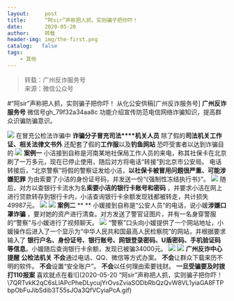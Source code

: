 ```yaml
---
layout:     post
title:      “阿sir”声称把人抓，实则骗子把你吓！
date:       2020-05-20
author:     转载
header-img: img/the-first.png
catalog:   false
tags:
    - 其他
---
```


<blockquote><p>转载：广州反诈服务号<br>
来源：微信公众号</p></blockquote>

#“阿sir”声称把人抓，实则骗子把你吓！
从化公安供稿[广州反诈服务号]
**广州反诈服务号**
微信号gh_79f32a34aa8c
功能介绍宣传防范电信网络诈骗知识，提高群众识骗防骗意识。

![]({{site.baseurl}}/postimg/U80CvqU0rQoj28lia8ADCL5AW90zEfIuXVvccckuTvwAfNpzHBuiaRG7LQyt2AE7OveqdVGuAYJ67LY7Hsla8FJw.gif)
在冒充公检法诈骗中
**诈骗分子冒充司法****机关人员**
除了假的**司法机关工作证、相关法律文书外**
还配套了假的**工作服**以及**钓鱼网站**
恐吓受害者以达到诈骗目的
![]({{site.baseurl}}/postimg/U80CvqU0rQoj28lia8ADCL5AW90zEfIuXGKpurmRIibo7d4Dx3K4zK9pVy1ZSATbnib37R5IhqVDm98viacciaQR1WA.jpeg)
**案例一**
小洁接到自称是河南某地社保局工作人员的来电，称其社保卡在北京刷了一万多元，现在已停止使用，随后对方将电话“转接”到北京市公安局。
电话转接后，“北京警察”将假的警察证发给小洁，**以社保卡被冒用问题很严重、可能涉嫌犯罪**
为由索要了小洁的身份证号码，并发送一份“《强制性冻结执行书》”。
![]({{site.baseurl}}/postimg/U80CvqU0rQqG0S0XG3fcRK4qGEDtzbMG5tm87h2IXCJ8ssJp0r2ThXwASlKChMVcPgGo0RTc32icluGL49JL6SA.jpeg)
随后，对方以查银行卡流水为名**索要小洁的银行卡账号和密码**
，并要求小洁在网上进行贷款转存到银行卡内，小洁查询银行卡余额发现钱都被转走，共计损失49987元。
![]({{site.baseurl}}/postimg/U80CvqU0rQqG0S0XG3fcRK4qGEDtzbMG5ylMkoicbXR95TByCMPqfCs2VNvAt2V9NartzNE98zZrz3sG5MysPQg.jpeg)
![]({{site.baseurl}}/postimg/Ljib4So7yuWiaL0UwMP0CMOCGJq9Gh5B8cBicIfKTtAPXKibltqVNoIySWERgXfKBDvPDeEuqrOlzfg8athnWRqmvw.gif)
**案例二**
**
**
小媛接到自称是“公安人员”的电话，说小媛**涉嫌口罩诈骗**
，要对她的资产进行清查。对方发送了警官证图片，并有一名身穿警服的“警察”与小媛进行了视频聊天。
![]({{site.baseurl}}/postimg/U80CvqU0rQqG0S0XG3fcRK4qGEDtzbMG4epNrG0smhH6hkqoluiaBXBmhSichW3qHVW7JzZHS63n2tMWRz5AyHuA.png)
“警察”口头向小媛提供了一个网站地址，小媛操作后进入了一个显示为“中华人民共和国最高人民检察院”的网站，并根据要求输入了
**银行户名、身份证号、银行账号、网银登录密码、U盾密码、手机验证码等信息**。小媛随后查询银行卡余额，发现已被骗34000元。
![]({{site.baseurl}}/postimg/U80CvqU0rQqG0S0XG3fcRK4qGEDtzbMG5ylMkoicbXR95TByCMPqfCs2VNvAt2V9NartzNE98zZrz3sG5MysPQg.jpeg)
![]({{site.baseurl}}/postimg/Ljib4So7yuWiaL0UwMP0CMOCGJq9Gh5B8cBicIfKTtAPXKibltqVNoIySWERgXfKBDvPDeEuqrOlzfg8athnWRqmvw.gif)
**广州反诈中心提醒**
**公检法机关**
**不会**通过电话、QQ、微信等方式办案。
**不会**让群众下载来历不明的软件。
**不会**设置“安全账户”。
**不会**以任何理由索要钱财。
**一旦受骗要及时拨打110报案**
喜欢就点在看![](2020-05-20
“阿sir”声称把人抓，实则骗子把你吓！\\7QRTvkK2qC6sLlAPcPheDLycujYrOvsZviaSODbRbQzQvW8VL1yiaGA8FTPbpObFuJibSdib3T55sJOa3QfVCyiaPcA.gif)
